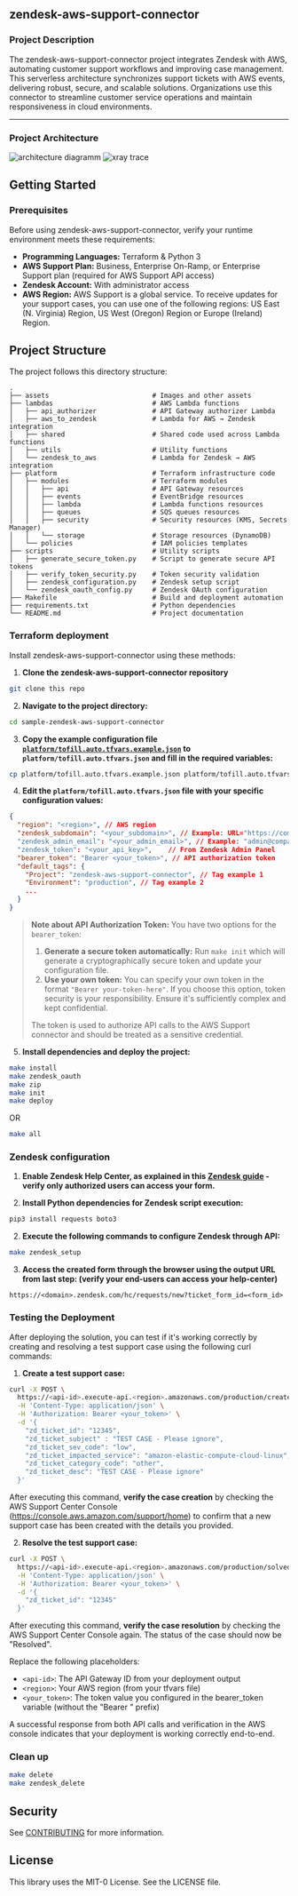 ## zendesk-aws-support-connector


### Project Description
 
The zendesk-aws-support-connector project integrates Zendesk with AWS, automating customer support workflows and improving case management. This serverless architecture synchronizes support tickets with AWS events, delivering robust, secure, and scalable solutions. Organizations use this connector to streamline customer service operations and maintain responsiveness in cloud environments.

---

### Project Architecture 
![architecture diagramm](assets/zendeskarch.jpg)
![xray trace](assets/zendesk-to-aws-trace.png)

## Getting Started

### Prerequisites

Before using zendesk-aws-support-connector, verify your runtime environment meets these requirements:

- **Programming Languages:** Terraform & Python 3
- **AWS Support Plan:** Business, Enterprise On-Ramp, or Enterprise Support plan (required for AWS Support API access)
- **Zendesk Account:** With administrator access
- **AWS Region:** AWS Support is a global service. To receive updates for your support cases, you can use one of the following regions: US East (N. Virginia) Region, US West (Oregon) Region or Europe (Ireland) Region.

## Project Structure

The project follows this directory structure:

```
.
├── assets                          # Images and other assets
├── lambdas                         # AWS Lambda functions
│   ├── api_authorizer              # API Gateway authorizer Lambda
│   ├── aws_to_zendesk              # Lambda for AWS → Zendesk integration
│   ├── shared                      # Shared code used across Lambda functions
│   ├── utils                       # Utility functions
│   └── zendesk_to_aws              # Lambda for Zendesk → AWS integration
├── platform                        # Terraform infrastructure code
│   ├── modules                     # Terraform modules
│   │   ├── api                     # API Gateway resources
│   │   ├── events                  # EventBridge resources
│   │   ├── lambda                  # Lambda functions resources
│   │   ├── queues                  # SQS queues resources
│   │   ├── security                # Security resources (KMS, Secrets Manager)
│   │   └── storage                 # Storage resources (DynamoDB)
│   └── policies                    # IAM policies templates
├── scripts                         # Utility scripts
│   ├── generate_secure_token.py    # Script to generate secure API tokens
│   ├── verify_token_security.py    # Token security validation
│   ├── zendesk_configuration.py    # Zendesk setup script
│   └── zendesk_oauth_config.py     # Zendesk OAuth configuration
├── Makefile                        # Build and deployment automation
├── requirements.txt                # Python dependencies
└── README.md                       # Project documentation
```

### Terraform deployment

Install zendesk-aws-support-connector using these methods:

1. **Clone the zendesk-aws-support-connector repository**

```sh
git clone this repo
```

2. **Navigate to the project directory:**

```sh
cd sample-zendesk-aws-support-connector
```

3. **Copy the example configuration file [`platform/tofill.auto.tfvars.example.json`](./platform/tofill.auto.tfvars.example.json) to `platform/tofill.auto.tfvars.json` and fill in the required variables:**

```sh
cp platform/tofill.auto.tfvars.example.json platform/tofill.auto.tfvars.json
```

4. **Edit the `platform/tofill.auto.tfvars.json` file with your specific configuration values:**

```json
{
  "region": "<region>", // AWS region
  "zendesk_subdomain": "<your_subdomain>", // Example: URL="https://companyname.zendesk.com" then subdomain="companyname"
  "zendesk_admin_email": "<your_admin_email>", // Example: "admin@companyname.com"
  "zendesk_token": "<your_api_key>",    // From Zendesk Admin Panel
  "bearer_token": "Bearer <your_token>", // API authorization token
  "default_tags": {
    "Project": "zendesk-aws-support-connector", // Tag example 1
    "Environment": "production", // Tag example 2
    ...
  }
}
```

> **Note about API Authorization Token:** You have two options for the `bearer_token`:
> 1. **Generate a secure token automatically:** Run `make init` which will generate a cryptographically secure token and update your configuration file.
> 2. **Use your own token:** You can specify your own token in the format `"Bearer your-token-here"`. If you choose this option, token security is your responsibility. Ensure it's sufficiently complex and kept confidential.
>
> The token is used to authorize API calls to the AWS Support connector and should be treated as a sensitive credential.

5. **Install dependencies and deploy the project:**

```sh
make install
make zendesk_oauth
make zip
make init
make deploy
```

OR

```sh
make all
```

### Zendesk configuration

1. **Enable Zendesk Help Center, as explained in this [Zendesk guide](https://support.zendesk.com/hc/en-us/articles/5702269234330-Enabling-and-activating-your-help-center) - verify only authorized users can access your form.**

2. **Install Python dependencies for Zendesk script execution:**

```sh
pip3 install requests boto3
```

2. **Execute the following commands to configure Zendesk through API:**

```sh
make zendesk_setup
```

3. **Access the created form through the browser using the output URL from last step: (verify your end-users can access your help-center)**
```
https://<domain>.zendesk.com/hc/requests/new?ticket_form_id=<form_id>
```

### Testing the Deployment

After deploying the solution, you can test if it's working correctly by creating and resolving a test support case using the following curl commands:

1. **Create a test support case:**

```bash
curl -X POST \
  https://<api-id>.execute-api.<region>.amazonaws.com/production/create \
  -H 'Content-Type: application/json' \
  -H 'Authorization: Bearer <your_token>' \
  -d '{
    "zd_ticket_id": "12345",
    "zd_ticket_subject" : "TEST CASE - Please ignore",
    "zd_ticket_sev_code": "low",
    "zd_ticket_impacted_service": "amazon-elastic-compute-cloud-linux",
    "zd_ticket_category_code": "other",
    "zd_ticket_desc": "TEST CASE - Please ignore"
  }'
```

After executing this command, **verify the case creation** by checking the AWS Support Center Console (https://console.aws.amazon.com/support/home) to confirm that a new support case has been created with the details you provided.

2. **Resolve the test support case:**

```bash
curl -X POST \
  https://<api-id>.execute-api.<region>.amazonaws.com/production/solved \
  -H 'Content-Type: application/json' \
  -H 'Authorization: Bearer <your_token>' \
  -d '{
    "zd_ticket_id": "12345"
  }'
```

After executing this command, **verify the case resolution** by checking the AWS Support Center Console again. The status of the case should now be "Resolved".

Replace the following placeholders:
- `<api-id>`: The API Gateway ID from your deployment output
- `<region>`: Your AWS region (from your tfvars file)
- `<your_token>`: The token value you configured in the bearer_token variable (without the "Bearer " prefix)

A successful response from both API calls and verification in the AWS console indicates that your deployment is working correctly end-to-end.

### Clean up

```sh
make delete
make zendesk_delete
```

## Security

See [CONTRIBUTING](CONTRIBUTING.md#security-issue-notifications) for more information.

## License

This library uses the MIT-0 License. See the LICENSE file.